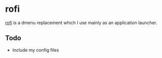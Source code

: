 # rofi

[rofi](https://github.com/davatorium/rofi) is a dmenu replacement which I use mainly as an application launcher.

## Todo
- Include my config files
